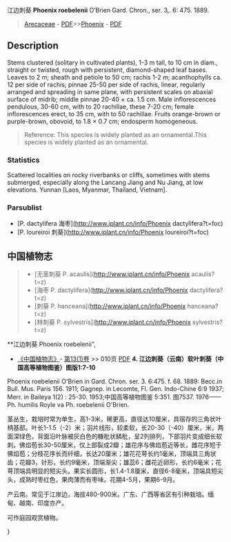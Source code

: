 江边刺葵 **Phoenix roebelenii** O’Brien Gard. Chron., ser. 3,. 6: 475. 1889.

> [Arecaceae](http://www.iplant.cn/info/Arecaceae?t=foc) - [PDF](http://www.iplant.cn/foc/pdf/Arecaceae.pdf)>>[Phoenix](http://www.iplant.cn/info/Phoenix?t=foc) - [PDF](http://www.iplant.cn/foc/pdf/Phoenix.pdf)

## Description

Stems clustered (solitary in cultivated plants), 1-3 m tall, to 10 cm in diam., straight or twisted, rough with persistent, diamond-shaped leaf bases. Leaves to 2 m; sheath and petiole to 50 cm; rachis 1-2 m; acanthophylls ca. 12 per side of rachis; pinnae 25-50 per side of rachis, linear, regularly arranged and spreading in same plane, with persistent scales on abaxial surface of midrib; middle pinnae 20-40 × ca. 1.5 cm. Male inflorescences pendulous, 30-60 cm, with to 20 rachillae, these 7-20 cm; female inflorescences erect, to 35 cm, with to 50 rachillae. Fruits orange-brown or purple-brown, obovoid, to 1.8 × 0.7 cm; endosperm homogeneous.


> Reference: 
> This species is widely planted as an ornamental.This species is widely planted as an ornamental.

### Statistics
Scattered localities on rocky riverbanks or cliffs, sometimes with stems submerged, especially along the Lancang Jiang and Nu Jiang, at low elevations. Yunnan [Laos, Myanmar, Thailand, Vietnam].



### Parsublist

* [P.  dactylifera  海枣](http://www.iplant.cn/info/Phoenix dactylifera?t=foc)
* [P.  loureiroi  刺葵](http://www.iplant.cn/info/Phoenix loureiroi?t=foc)


## 中国植物志

> * [无茎刺葵  P.  acaulis](http://www.iplant.cn/info/Phoenix acaulis?t=z)
> * [海枣  P.  dactylifera](http://www.iplant.cn/info/Phoenix dactylifera?t=z)
> * [刺葵  P.  hanceana](http://www.iplant.cn/info/Phoenix hanceana?t=z)
> * [林刺葵  P.  sylvestris](http://www.iplant.cn/info/Phoenix sylvestris?t=z)


**江边刺葵 Phoenix roebelenii",


* [《中国植物志》](http://www.iplant.cn/frps)- [第13(1)卷](http://www.iplant.cn/frps/vol/13(1)) >> 010页 [PDF](http://www.iplant.cn/frps/pdf/13(1)/010.pdf)
**4. 江边刺葵（云南）软叶刺葵（中国高等植物图鉴）图版1:7-10**

Phoenix roebelenii O'Brien in Gard. Chron. ser. 3. 6:475. f. 68. 1889: Becc.in Bull. Mus. Paris 156. 1911; Gagnep. in Lecomte, Fl. Gen. Indo-Chine 6:9 1937; Merr. in Baileya 1(2) : 25-30. 1953;中国高等植物图鉴 5:351. 图7537. 1976——Ph. humilis Royle va Ph. roebelenii O'Brien.

茎丛生，栽培时常为单生，高1-3米，稀更高，直径达10厘米，具宿存的三角状叶柄基部。叶长1-1.5（-2）米；羽片线形，较柔软，长20-30（-40）厘米，米，两面深绿色，背面沿叶脉被灰白色的糠秕状鳞秕，呈2列排列，下部羽片变成细长软刺。佛焰苞长30-50厘米，仅上部裂成2瓣；雄花序与佛焰苞近等长，雌花序短于佛焰苞；分枝花序长而纤细，长达20厘米；雄花花萼长约1毫米，顶端具三角状齿；花瓣3，针形，长约9毫米，顶端渐尖；雄蕊6；雌花近卵形，长约6毫米；花萼顶端具明显的短尖头。果实长圆形，长1.4-1.8厘米，直径6-8毫米，顶端具短尖头，成熟时枣红色，果肉薄而有枣味。花期4-5月，果期6-9月。

产云南。常见于江岸边，海拔480-900米。广东、广西等省区有引种栽培。缅甸、越南、印度亦产。

可作庭园观赏植物。



}
